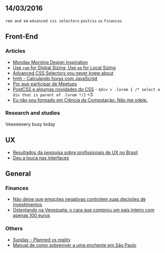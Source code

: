 14/03/2016
----------

`rem and em` `advanced css selectors` `postcss` `ux` `finances` 

## Front-End

### Articles

- [Monday Morning Design Inspiration](https://www.smashingmagazine.com/2016/03/monday-morning-design-inspiration/)
- [Use `rem` for Global Sizing; Use `em` for Local Sizing](https://css-tricks.com/rem-global-em-local/)
- [Advanced CSS Selectors you never knew about](https://medium.com/the-web-crunch-publication/advanced-css-selectors-you-never-knew-about-972d8275d079#.p6ml2sk74)
- [hmh - Calculando horas com JavaScript](http://blog.da2k.com.br/2016/03/11/hmh-calculando-horas-com-javascript/)
- [Por que participar de Meetups](https://medium.com/@sergiorsiqueira/por-que-participar-de-meetups-7225edac0de4#.cfmef8tqs)
- [PostCSS e algumas novidades do CSS](https://medium.com/the-codeland-post/postcss-e-um-pouco-sobre-css4-b8f6a8a0c7ce#.3747e5kjz) - `$div > .lorem { /* select a div that is parent of .lorem */}` <3
- [Eu não sou formado em Ciência da Computação. Não me odeie.](https://medium.com/@acmello/eu-nao-sou-formado-em-ciencia-da-computacao-nao-me-odeie-4dab02553c9#.puzdg43lw) 
 
### Research and studies

Veeeeeeery busy today

## UX

- [Resultados da pesquisa sobre profissionais de UX no Brasil](http://arquiteturadeinformacao.com/mercado-e-carreira/resultados-da-pesquisa-sobre-profissionais-de-ux-no-brasil/)
- [Deu a louca nas interfaces](https://medium.com/@ViewDesign/deu-a-louca-nas-interfaces-9a1f67332b8#.xfvrzu8sx) 
 
## General 

### Finances

- [Não deixe que emoções negativas controlem suas decisões de investimentos](http://www.valoresreais.com/2016/03/14/nao-deixe-que-emocoes-negativas-controlem-suas-decisoes-de-investimentos/)
- [Ostentando na Venezuela: o cara que comprou um país inteiro com apenas 100 euros](http://mundoraiam.com/venezuela-ostentacao/)
 
### Others
 
- [Sunday - Planned vs reality](https://medium.com/art-marketing/sunday-64c416bffcd0#.d1vf8ycnv)
- [Manual de como sobreviver a uma enchente em São Paulo](https://medium.com/@juzao/manual-de-como-sobreviver-a-uma-enchente-em-s%C3%A3o-paulo-b4b6e4982566?source=reading_list---------22-2)
